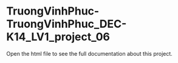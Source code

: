 # TruongVinhPhuc-TruongVinhPhuc_DEC-K14_LV1_project_06
Open the html file to see the full documentation about this project.
